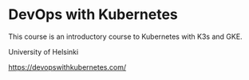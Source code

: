 # DevOps with Kubernetes
This course is an introductory course to Kubernetes with K3s and GKE.

University of Helsinki

https://devopswithkubernetes.com/
